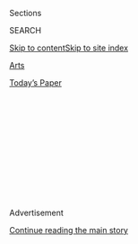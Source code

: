<div id="app">

<div>

<div>

<div>

<div class="NYTAppHideMasthead css-1q2w90k e1suatyy0">

<div class="section css-ui9rw0 e1suatyy2">

<div class="css-eph4ug er09x8g0">

<div class="css-6n7j50">

</div>

<span class="css-1dv1kvn">Sections</span>

<div class="css-10488qs">

<span class="css-1dv1kvn">SEARCH</span>

</div>

[Skip to content](#site-content)[Skip to site
index](#site-index)

</div>

<div id="masthead-section-label" class="css-1wr3we4 eaxe0e00">

[Arts](https://www.nytimes3xbfgragh.onion/section/arts)

</div>

<div class="css-10698na e1huz5gh0">

</div>

</div>

<div id="masthead-bar-one" class="section hasLinks css-15hmgas e1csuq9d3">

<div class="css-uqyvli e1csuq9d0">

</div>

<div class="css-1uqjmks e1csuq9d1">

</div>

<div class="css-9e9ivx">

[](https://myaccount.nytimes3xbfgragh.onion/auth/login?response_type=cookie&client_id=vi)

</div>

<div class="css-1bvtpon e1csuq9d2">

[Today’s
Paper](https://www.nytimes3xbfgragh.onion/section/todayspaper)

</div>

</div>

</div>

</div>

<div data-aria-hidden="false">

<div id="site-content" data-role="main">

<div>

<div class="css-1aor85t" style="opacity:0.000000001;z-index:-1;visibility:hidden">

<div class="css-1hqnpie">

<div class="css-epjblv">

<span class="css-17xtcya">[Arts](/section/arts)</span><span class="css-x15j1o">|</span><span class="css-fwqvlz">Gerhard
Richter, Grand Master of Our
Time</span>

</div>

<div class="css-k008qs">

<div class="css-1iwv8en">

<span class="css-18z7m18"></span>

<div>

</div>

</div>

<span class="css-1n6z4y"></span>

<div class="css-1705lsu">

<div class="css-4xjgmj">

<div class="css-4skfbu" data-role="toolbar" data-aria-label="Social Media Share buttons, Save button, and Comments Panel with current comment count" data-testid="share-tools">

  - 
  - 
  - 
  - 
    
    <div class="css-6n7j50">
    
    </div>

  - 

</div>

</div>

</div>

</div>

</div>

</div>

<div class="css-13pd83m">

</div>

<div id="top-wrapper" class="css-1sy8kpn">

<div id="top-slug" class="css-l9onyx">

Advertisement

</div>

[Continue reading the main
story](#after-top)

<div class="ad top-wrapper" style="text-align:center;height:100%;display:block;min-height:250px">

<div id="top" class="place-ad" data-position="top" data-size-key="top">

</div>

</div>

<div id="after-top">

</div>

</div>

<div id="sponsor-wrapper" class="css-1hyfx7x">

<div id="sponsor-slug" class="css-19vbshk">

Supported by

</div>

[Continue reading the main
story](#after-sponsor)

<div id="sponsor" class="ad sponsor-wrapper" style="text-align:center;height:100%;display:block">

</div>

<div id="after-sponsor">

</div>

</div>

Art

<div class="css-1vkm6nb ehdk2mb0">

# Gerhard Richter, Grand Master of Our Time

</div>

<div class="css-xt80pu e12qa4dv0">

<div class="css-18e8msd">

<div class="css-vp77d3 epjyd6m0">

<div class="css-1baulvz">

By [<span class="css-1baulvz last-byline" itemprop="name">Souren
Melikian</span>](https://www.nytimes3xbfgragh.onion/by/souren-melikian)

</div>

</div>

  - Oct. 28,
    2011

  - 
    
    <div class="css-4xjgmj">
    
    <div class="css-d8bdto" data-role="toolbar" data-aria-label="Social Media Share buttons, Save button, and Comments Panel with current comment count" data-testid="share-tools">
    
      - 
      - 
      - 
      - 
        
        <div class="css-6n7j50">
        
        </div>
    
      - 
    
    </div>
    
    </div>

</div>

</div>

<div class="section meteredContent css-1r7ky0e" name="articleBody" itemprop="articleBody">

<div class="css-1fanzo5 StoryBodyCompanionColumn">

<div class="css-53u6y8">

LONDON — At age 79, Gerhard Richter is the towering figure of
Contemporary art on the international scene. “Panorama,” a retrospective
at Tate Modern, is a landmark that will be remembered long after the
show closes on Jan. 8.

The German artist, born in Dresden in 1932, is not only supremely
important for the admirable paintings from his abstractionist phase.

His work as a whole yields a clue to the astonishingly disparate
character of Contemporary art.

From its very beginnings, Mr. Richter’s oeuvre reveals a concern that is
at the heart of Contemporary art, even if it never explicitly
acknowledged.

While artists active in the early 20th century concentrated on painterly
achievement, those who took center stage after World War II focused on
the modes of perception. In the 1960s, Mr. Richter used his skills in
photography to translate into oil painting the visual effects that can
be achieved with a camera.

</div>

</div>

<div class="css-1fanzo5 StoryBodyCompanionColumn">

<div class="css-53u6y8">

“Curtain III,” a large composition executed in 1965, catches the
rhythmic impression made by fabric folds. Other pictures reflecting the
impact of photography are about the emotions triggered by things
remembered. “Bombers,” painted in 1963 in shades of black and white,
looks like a still from a wartime
movie.

</div>

</div>

<div class="css-79elbk" data-testid="photoviewer-wrapper">

<div class="css-z3e15g" data-testid="photoviewer-wrapper-hidden">

</div>

<div class="css-1a48zt4 ehw59r15" data-testid="photoviewer-children">

![<span class="css-16f3y1r e13ogyst0" data-aria-hidden="true">"Annunciation
After Titian," done in 1973, is in delicate, pastel-like hues. The blur
again conjures memories of Degas drawing pastel ballet
scenes.</span><span class="css-cnj6d5 e1z0qqy90" itemprop="copyrightHolder"><span class="css-1ly73wi e1tej78p0">Credit...</span><span>Gerhard
Richter</span></span>](https://static01.graylady3jvrrxbe.onion/images/2011/10/29/arts/29iht-melikian29D/29iht-melikian29D-jumbo.jpg?quality=75&auto=webp&disable=upscale)

</div>

</div>

<div class="css-1fanzo5 StoryBodyCompanionColumn">

<div class="css-53u6y8">

This would have powerfully resonated with the German generation that
lived in fear of British and U.S. aircraft dropping clusters of bombs at
the end World War II.

Early on, Mr. Richter invented a pictorial technique that may be called
Photographic Impressionism. In “Woman With Child,” painted in 1965, the
blur is reminiscent of the haziness of Degas pastels.

Switching at will to nonfigural art, Mr. Richter dwelled on the impact
that the intensity of color on one hand and optical effects on the other
have on our perception.

</div>

</div>

<div class="css-1fanzo5 StoryBodyCompanionColumn">

<div class="css-53u6y8">

In 1966, the artist neatly reproduced 192 colored squares in a gigantic
color chart, while “Grey Streaks,” painted in 1968, resembles Op Art of
the 1960s — the blurred streaks seem to be vibrating.

These experiments in perception left their imprint over pictures that do
not resemble a photograph. The composition of “Townscape, Paris,”
painted in shades of black, gray and white, owes something to aerial
photography, but the crisscross brushstrokes reduce what might have been
a figural picture to near abstraction. It explodes with Expressionist
energy.

</div>

</div>

<div class="css-79elbk" data-testid="photoviewer-wrapper">

<div class="css-z3e15g" data-testid="photoviewer-wrapper-hidden">

</div>

<div class="css-1a48zt4 ehw59r15" data-testid="photoviewer-children">

<div class="css-1xdhyk6 erfvjey0">

<span class="css-1ly73wi e1tej78p0">Image</span>

<div class="css-zjzyr8">

<div data-testid="lazyimage-container" style="height:553.7715617715618px">

</div>

</div>

</div>

<span class="css-16f3y1r e13ogyst0" data-aria-hidden="true">"Abstract
Painting, 1992." The oil on canvas could depict the wooden poles of some
gate in a flooded area rising above a mirror-like watery surface that
reflects them. The coloristic nuances and the subtlety of the brush
strokes are
stunning.</span><span class="css-cnj6d5 e1z0qqy90" itemprop="copyrightHolder"><span class="css-1ly73wi e1tej78p0">Credit...</span><span>Gerhard
Richter</span></span>

</div>

</div>

<div class="css-1fanzo5 StoryBodyCompanionColumn">

<div class="css-53u6y8">

With amazing versatility, Mr. Richter produced seascapes and cloud
studies in another vein derived from photography which reveal his
familiarity with the great masters of the past. “Seascape (Cloudy),”
painted in 1969, calls to mind the seascapes of the 17th-century Dutch
artist Jan van de Cappelle, with his predilection for immense cloudy
skies seen in pale light.

A year later, Mr. Richter painted “Clouds,” a sequence illustrating
three stages in the slow disintegration of a cloud into the deep grayish
blue around it. Here, the German artist may have remembered the cloud
studies of the English school, from late 18th-century watercolorists
like John Cozens to Richard Bonington and Constable.

Remarkably for an artist who loved monochromatic painting, Mr. Richter
also indulged in magnificent polychromy. “Study for Clouds (Abstract)”
does not really suggest clouds.

</div>

</div>

<div class="css-1fanzo5 StoryBodyCompanionColumn">

<div class="css-53u6y8">

It looks like some kind of Abstractionist apotheosis perceived in a
lyrical frame of mind without any material subject. One is faintly
reminded of the skies in some of Murillo and El Greco’s religious
pictures.

Clearly, the gems of the past were vividly present in the contemporary
master’s mind. This is demonstrated by works such as “Annunciation After
Titian” done in 1973 in delicate, pastel-like hues. The blur again
conjures memories of Degas drawing pastel ballet
scenes.

</div>

</div>

<div class="css-79elbk" data-testid="photoviewer-wrapper">

<div class="css-z3e15g" data-testid="photoviewer-wrapper-hidden">

</div>

<div class="css-1a48zt4 ehw59r15" data-testid="photoviewer-children">

<div class="css-1xdhyk6 erfvjey0">

<span class="css-1ly73wi e1tej78p0">Image</span>

<div class="css-zjzyr8">

<div data-testid="lazyimage-container" style="height:387.04463994786573px">

</div>

</div>

</div>

<span class="css-16f3y1r e13ogyst0" data-aria-hidden="true">"Seascape
(Cloudy)," painted in 1969, calls to mind the seascapes of the
17th-century Dutch artist Jan van de Cappelle, with his predilection for
immense cloudy skies seen in pale
light.</span><span class="css-cnj6d5 e1z0qqy90" itemprop="copyrightHolder"><span class="css-1ly73wi e1tej78p0">Credit...</span><span>Gerhard
Richter</span></span>

</div>

</div>

<div class="css-1fanzo5 StoryBodyCompanionColumn">

<div class="css-53u6y8">

“Chinon,” a panoramic view painted on a monumental scale in 1987 is
perhaps the most striking tribute paid by Mr. Richter to much admired
predecessors. The view is accurately observed, as in the Dutch
tradition.

It conveys a sense of immensity like the 17th-century landscapes of
Phillips de Koninck and shares with these the long horizontal
composition under a huge sky.

By contrast, the color scheme in dainty browns and greens has a delicate
Barbizon school touch.

The photography-derived blur recurs at intervals throughout the
painter’s career.

</div>

</div>

<div class="css-1fanzo5 StoryBodyCompanionColumn">

<div class="css-53u6y8">

When portraying a young woman in two different postures, perhaps based
on snapshots taken at short intervals, Mr. Richter may have been looking
back to his beginnings 20 years earlier. In “Confrontation 1,” the
sitter seen head and shoulders, three-quarters to the right, turns her
face to look at the viewer with a faint laugh on her lips in the
timeless manner of European portraiture. But the brushwork and the hazy
monochrome gray are pure Richter vintage.

Amazingly, the figural portraits of the young woman and the Chinon
panorama were executed at a time when Mr. Richter was also painting vast
abstract compositions. By 1987, he was on the point of producing his
greatest
masterpieces.

</div>

</div>

<div class="css-79elbk" data-testid="photoviewer-wrapper">

<div class="css-z3e15g" data-testid="photoviewer-wrapper-hidden">

</div>

<div class="css-1a48zt4 ehw59r15" data-testid="photoviewer-children">

<div class="css-1xdhyk6 erfvjey0">

<span class="css-1ly73wi e1tej78p0">Image</span>

<div class="css-zjzyr8">

<div data-testid="lazyimage-container" style="height:388.1830065359477px">

</div>

</div>

</div>

<span class="css-16f3y1r e13ogyst0" data-aria-hidden="true">The
composition of "Townscape, Paris" owes something to aerial photography,
and it explodes with Expressionist
energy.</span><span class="css-cnj6d5 e1z0qqy90" itemprop="copyrightHolder"><span class="css-1ly73wi e1tej78p0">Credit...</span><span>Gerhard
Richter</span></span>

</div>

</div>

<div class="css-1fanzo5 StoryBodyCompanionColumn">

<div class="css-53u6y8">

“Abstract painting,” which dates from that year, bears witness to the
artist’s supreme mastery at using intense color in bold combinations.

As is so often the case with Mr. Richter’s work, these are a throwback
to earlier schools — the association of carmine red, acid yellow and a
bit of blue in several shades, is the color scheme already used between
1905 and 1907 in their landscapes by followers of the Fauve movement
such as Maurice de Vlaminck or André Derain.

As with some Old Masters, Mr. Richter’s greatest works, all in his
Abstractionist manner, were executed in his later period starting around
1990.

</div>

</div>

<div class="css-1fanzo5 StoryBodyCompanionColumn">

<div class="css-53u6y8">

That year, Mr. Richter completed two unforgettable compositions, “Forest
(3)” and “Forest (4).” One, on loan from a private collection not
otherwise identified, is a sensational revelation. The other, from the
Fisher Collection in San Francisco, is better known to specialists, but
hardly to the wider public. Their titles notwithstanding, both reminded
me of glistening light reflections when water projected by blustery
showers runs down large panes of glass on a rainy winter night in New
York. Both follow compositional rules — whether by design or by
spontaneous inspiration in the course of execution, as Mr. Richter
insists he does.

Around that time, Mr. Richter began producing what remains to this day
the most extraordinary succession of abstract pictures in Western art.
Their unequaled diversity is perhaps accounted for by the fact that,
somehow, nearly all appear to relate to the material world. None is a
gratuitous accumulation of color splashes or a haphazard distribution of
lines.

</div>

</div>

<div class="css-79elbk" data-testid="photoviewer-wrapper">

<div class="css-z3e15g" data-testid="photoviewer-wrapper-hidden">

</div>

<div class="css-1a48zt4 ehw59r15" data-testid="photoviewer-children">

<div class="css-1xdhyk6 erfvjey0">

<span class="css-1ly73wi e1tej78p0">Image</span>

<div class="css-zjzyr8">

<div data-testid="lazyimage-container" style="height:504.39065817409767px">

</div>

</div>

</div>

<span class="css-16f3y1r e13ogyst0" data-aria-hidden="true">"Forest (4)"
follows compositional rules, whether by design or by spontaneous
inspiration in the course of execution, as the artist Gerhard Richter
insists he
does.</span><span class="css-cnj6d5 e1z0qqy90" itemprop="copyrightHolder"><span class="css-1ly73wi e1tej78p0">Credit...</span><span>Gerhard
Richter</span></span>

</div>

</div>

<div class="css-1fanzo5 StoryBodyCompanionColumn">

<div class="css-53u6y8">

Two works dating from 1992, which are merely titled “Abstract Painting,”
are poles apart. One, in oil on aluminum, is faintly reminiscent of
sliding doors in a Japanese mansion, with their small translucent square
panels. The other, in oil on canvas, could depict the wooden poles of
some gate in a flooded area rising above a mirror-like watery surface
that reflects them. The coloristic nuances and the subtlety of the brush
strokes are stunning.

Mr. Richter is equally at ease when painting monumental sizes and small
formats.

A series of exquisite abstract panels done in 1999 in oil on a support
called Aludibond all measure 50 x 72 centimeters, or 20 x 28 inches.

One, only identified by its archival registration number, CR:858-5,
looks like a study of reflections on the still waters of a pond. Another
(registration number CR: 858:7) could be inspired by the vertical planks
of some barrier painted in purplish red with silvery touches .

</div>

</div>

<div class="css-1fanzo5 StoryBodyCompanionColumn">

<div class="css-53u6y8">

As if to confirm his endless versatility, Mr. Richter has continued all
along to paint in a figural manner.

“Reader,” which portrays a blond girl seen sideways and dates from 1995,
tells us that the painter spent time gazing at Georges de la Tour’s
characters seen in the chiaroscuro light cast by candles. “S. with
Child,” a title used for several pictures of a mother breastfeeding her
baby, sends back memories of Berthe Morisot, the Impressionist artist.

This aptitude at using constantly, and with equal virtuosity, the
pictorial language of figural and abstract art remains unique in our
time.

So is Mr. Richter’s dexterity at wielding the brush, a rarity these
days. It makes the work of some of his acclaimed contemporaries look
futile and oddly amateurish.

</div>

</div>

</div>

<div>

</div>

<div>

</div>

<div>

</div>

<div>

<div id="bottom-wrapper" class="css-1ede5it">

<div id="bottom-slug" class="css-l9onyx">

Advertisement

</div>

[Continue reading the main
story](#after-bottom)

<div id="bottom" class="ad bottom-wrapper" style="text-align:center;height:100%;display:block;min-height:90px">

</div>

<div id="after-bottom">

</div>

</div>

</div>

</div>

</div>

## Site Index

<div>

</div>

## Site Information Navigation

  - [© <span>2020</span> <span>The New York Times
    Company</span>](https://help.nytimes3xbfgragh.onion/hc/en-us/articles/115014792127-Copyright-notice)

<!-- end list -->

  - [NYTCo](https://www.nytco.com/)
  - [Contact
    Us](https://help.nytimes3xbfgragh.onion/hc/en-us/articles/115015385887-Contact-Us)
  - [Work with us](https://www.nytco.com/careers/)
  - [Advertise](https://nytmediakit.com/)
  - [T Brand Studio](http://www.tbrandstudio.com/)
  - [Your Ad
    Choices](https://www.nytimes3xbfgragh.onion/privacy/cookie-policy#how-do-i-manage-trackers)
  - [Privacy](https://www.nytimes3xbfgragh.onion/privacy)
  - [Terms of
    Service](https://help.nytimes3xbfgragh.onion/hc/en-us/articles/115014893428-Terms-of-service)
  - [Terms of
    Sale](https://help.nytimes3xbfgragh.onion/hc/en-us/articles/115014893968-Terms-of-sale)
  - [Site
    Map](https://spiderbites.nytimes3xbfgragh.onion)
  - [Help](https://help.nytimes3xbfgragh.onion/hc/en-us)
  - [Subscriptions](https://www.nytimes3xbfgragh.onion/subscription?campaignId=37WXW)

</div>

</div>

</div>

</div>
